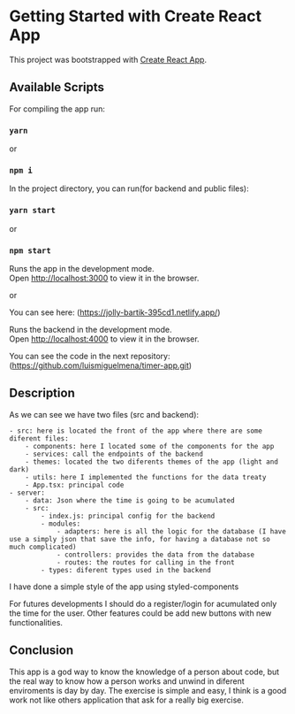 # Getting Started with Create React App

This project was bootstrapped with [Create React App](https://github.com/facebook/create-react-app).

## Available Scripts

For compiling the app run:

### `yarn`

or

### `npm i`

In the project directory, you can run(for backend and public files):

### `yarn start`

or

### `npm start`

Runs the app in the development mode.\
Open [http://localhost:3000](http://localhost:3000) to view it in the browser.

or

You can see here: (https://jolly-bartik-395cd1.netlify.app/)

Runs the backend in the development mode.\
Open [http://localhost:4000](http://localhost:4000) to view it in the browser.

You can see the code in the next repository: (https://github.com/luismiguelmena/timer-app.git)

## Description

As we can see we have two files (src and backend):

    - src: here is located the front of the app where there are some diferent files:
        - components: here I located some of the components for the app
        - services: call the endpoints of the backend
        - themes: located the two diferents themes of the app (light and dark)
        - utils: here I implemented the functions for the data treaty
        - App.tsx: principal code
    - server: 
        - data: Json where the time is going to be acumulated
        - src:
            - index.js: principal config for the backend
            - modules:
                - adapters: here is all the logic for the database (I have use a simply json that save the info, for having a database not so much complicated)
                - controllers: provides the data from the database
                - routes: the routes for calling in the front
            - types: diferent types used in the backend

I have done a simple style of the app using styled-components

For futures developments I should do a register/login for acumulated only the time for the user.
Other features could be add new buttons with new functionalities.

## Conclusion 

This app is a god way to know the knowledge of a person about code, but the real way to know how a person works and unwind in diferent enviroments is day by day.
The exercise is simple and easy, I think is a good work not like others application that ask for a really big exercise.




